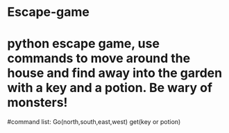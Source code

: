 # Escape-game
# python escape game, use commands to move around the house and find away into the garden with a key and a potion. Be wary of monsters!
#command list:
Go(north,south,east,west)
get(key or potion)



